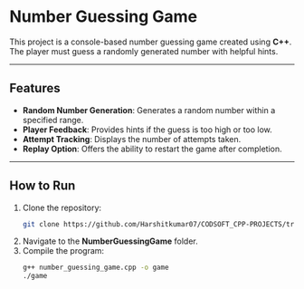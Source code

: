 # Number Guessing Game

This project is a console-based number guessing game created using **C++**. The player must guess a randomly generated number with helpful hints.

---

## Features
- **Random Number Generation**: Generates a random number within a specified range.
- **Player Feedback**: Provides hints if the guess is too high or too low.
- **Attempt Tracking**: Displays the number of attempts taken.
- **Replay Option**: Offers the ability to restart the game after completion.

---

## How to Run
1. Clone the repository:
   ```bash
   git clone https://github.com/Harshitkumar07/CODSOFT_CPP-PROJECTS/tree/main/Task%20No.%20-%201.git
   ```
2. Navigate to the **NumberGuessingGame** folder.
3. Compile the program:
   ```bash
   g++ number_guessing_game.cpp -o game
   ./game
   ```
